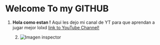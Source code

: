 # Welcome To my GITHUB
1. **Hola como estan !** Aqui les dejo mi canal de YT para que aprendan a jugar mejor lolxd [link to YouTube Channel!](https://www.youtube.com/channel/UCr3c_u_Kqq4U8zBT-dhCpzQ?view_as=subscriber)

   2. ![Imagen inspector](https://octodex.github.com/images/privateinvestocat.jpg)
